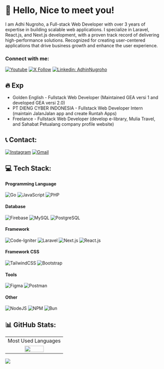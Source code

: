 # 👋 Hello, Nice to meet you!

I am Adhi Nugroho, a Full-stack Web Developer with over 3 years of expertise in building scalable web applications. I specialize in Laravel, React.js, and Next.js development, with a proven track record of delivering high-performance solutions. Recognized for creating user-centered applications that drive business growth and enhance the user experience.
<h3 align="left">Connect with me:</h3>

[![Youtube](https://img.shields.io/static/v1?label=AdhinNugroho&message=Subscribe&logo=YouTube&color=FF0000&style=for-the-badge)][youtube]
[![X Follow](https://img.shields.io/badge/Follow-%231DA1F2.svg?style=for-the-badge&logo=x&logoColor=white)][twitter]
[![Linkedin: AdhinNugroho](https://img.shields.io/badge/-CONNECT-blue?style=for-the-badge&logo=Linkedin&link=https://www.linkedin.com/in/adhinnnugroho)][linkedin]

[youtube]: https://www.youtube.com/@adhinnnugroho
[twitter]: https://x.com/adhinnnugroho
[linkedin]: https://www.linkedin.com/in/adhinnnugroho



## 🔥 Exp

- Golden English - Fullstack Web Developer (Maintained GEA versi 1 and developed GEA versi 2.0)
- PT DIENG CYBER INDONESIA - Fullstack Web Developer Intern (maintain JalanJalan app and create Runtah Apps)
- Freelance - Fullstack Web Developer (develop e-library, Mulia Travel, and Sahabat Petualang company profile website)


## 📞 Contact:

[![Instagram](https://img.shields.io/badge/Instagram-%23E4405F.svg?logo=Instagram&logoColor=white)](https://instagram.com/adhinnnugroho)
[![Gmail](https://img.shields.io/badge/-Gmail-red?logo=gmail&logoColor=white)](mailto:adhinnnugroho@gmail.com)




## 💻 Tech Stack:
#### Programming Language

![Go](https://img.shields.io/badge/go-%2300ADD8.svg?style=for-the-badge&logo=go&logoColor=white) 
![JavaScript](https://img.shields.io/badge/javascript-%23323330.svg?style=for-the-badge&logo=javascript&logoColor=%23F7DF1E) 
![PHP](https://img.shields.io/badge/php-%23777BB4.svg?style=for-the-badge&logo=php&logoColor=white) 

#### Database
![Firebase](https://img.shields.io/badge/firebase-%23039BE5.svg?style=for-the-badge&logo=firebase) 
![MySQL](https://img.shields.io/badge/mysql-%2300f.svg?style=for-the-badge&logo=mysql&logoColor=white) 
![PostgreSQL](https://img.shields.io/badge/postgresql-%23316192.svg?style=for-the-badge&logo=postgresql&logoColor=white)

#### Framework
![Code-Igniter](https://img.shields.io/badge/CodeIgniter-%23EF4223.svg?style=for-the-badge&logo=codeIgniter&logoColor=white) 
![Laravel](https://img.shields.io/badge/laravel-%23FF2D20.svg?style=for-the-badge&logo=laravel&logoColor=white) 
![Next.js](https://img.shields.io/badge/next.js-%23000000.svg?style=for-the-badge&logo=nextdotjs&logoColor=white)
![React.js](https://img.shields.io/badge/react-%2320232a.svg?style=for-the-badge&logo=react&logoColor=%2361DAFB)

#### Framework CSS
![TailwindCSS](https://img.shields.io/badge/tailwindcss-%2338B2AC.svg?style=for-the-badge&logo=tailwind-css&logoColor=white) 
![Bootstrap](https://img.shields.io/badge/bootstrap-%23563D7C.svg?style=for-the-badge&logo=bootstrap&logoColor=white) 

#### Tools
![Figma](https://img.shields.io/badge/figma-%23F24E1E.svg?style=for-the-badge&logo=figma&logoColor=white) 
![Postman](https://img.shields.io/badge/Postman-FF6C37?style=for-the-badge&logo=postman&logoColor=white) 

#### Other
![NodeJS](https://img.shields.io/badge/node.js-6DA55F?style=for-the-badge&logo=node.js&logoColor=white) 
![NPM](https://img.shields.io/badge/NPM-%23000000.svg?style=for-the-badge&logo=npm&logoColor=white)
![Bun](https://img.shields.io/badge/Bun-%23000000.svg?style=for-the-badge&logo=bun&logoColor=white)


## 📊 GitHub Stats:

<table style="width: 100%">
 <tbody>
  <tr>
   <td align="center">Most Used Languages</td>
  </tr>
  <tr>
   <td align="center">
     <img height="60%" src="https://github-readme-stats-git-masterrstaa-rickstaa.vercel.app/api/top-langs?username=adhinnnugroho&langs_count=8&show_icons=true&locale=en&layout=compact&theme=midnight-purple" />
   </td>
  </tr>
 </tbody>
</table>

<p align="center">
 
 
 [![](https://visitcount.itsvg.in/api?id=adhinnnugroho&icon=0&color=0)](https://visitcount.itsvg.in)
</p>
